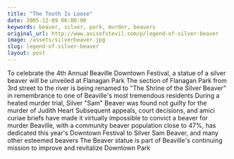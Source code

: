 ```yaml
---
title: "The Tooth Is Loose"
date: 2005-12-09 06:00:00
keywords: beaver, silver, park, murder, beavers
original_url: http://www.axisofstevil.com/p/legend-of-silver-beaver
image: /assets/silverbeaver.jpg
slug: legend-of-silver-beaver
layout: post
---
```


To celebrate the 4th Annual Beaville Downtown Festival, a statue of a silver beaver will be unveiled at Flanagan Park The section of Flanagan Park from 3rd street to the river is being renamed to &quot;The Shrine of the Silver Beaver&quot; in remembrance to one of Beaville&#039;s most tremendous residents During a heated murder trial, Silver &quot;Sam&quot; Beaver was found not guilty for the murder of Judith Heart Subsequent appeals, court decisions, and amici curiae briefs have made it virtually impossible to convict a beaver for murder Beaville, with a community beaver population close to 47%, has dedicated this year&#039;s Downtown Festival to Silver Sam Beaver, and many other esteemed beavers The Beaver statue is part of Beaville&#039;s continuing mission to improve and revitalize Downtown Park


